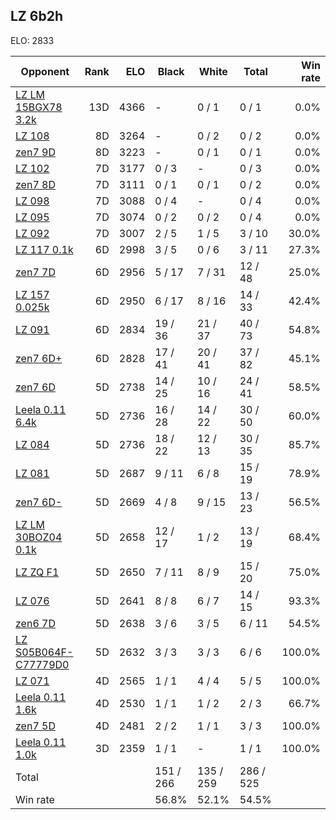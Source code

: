 ## LZ 6b2h ##

ELO: 2833

Opponent | Rank | ELO | Black | White | Total | Win rate
---------|-----:|----:|-------|-------|-------|-------:
[LZ LM 15BGX78 3.2k](LZ%20LM%2015BGX78%203.2k.md) | 13D | 4366 | - | 0 / 1 | 0 / 1 | 0.0%
[LZ 108](LZ%20108.md) | 8D | 3264 | - | 0 / 2 | 0 / 2 | 0.0%
[zen7 9D](zen7%209D.md) | 8D | 3223 | - | 0 / 1 | 0 / 1 | 0.0%
[LZ 102](LZ%20102.md) | 7D | 3177 | 0 / 3 | - | 0 / 3 | 0.0%
[zen7 8D](zen7%208D.md) | 7D | 3111 | 0 / 1 | 0 / 1 | 0 / 2 | 0.0%
[LZ 098](LZ%20098.md) | 7D | 3088 | 0 / 4 | - | 0 / 4 | 0.0%
[LZ 095](LZ%20095.md) | 7D | 3074 | 0 / 2 | 0 / 2 | 0 / 4 | 0.0%
[LZ 092](LZ%20092.md) | 7D | 3007 | 2 / 5 | 1 / 5 | 3 / 10 | 30.0%
[LZ 117 0.1k](LZ%20117%200.1k.md) | 6D | 2998 | 3 / 5 | 0 / 6 | 3 / 11 | 27.3%
[zen7 7D](zen7%207D.md) | 6D | 2956 | 5 / 17 | 7 / 31 | 12 / 48 | 25.0%
[LZ 157 0.025k](LZ%20157%200.025k.md) | 6D | 2950 | 6 / 17 | 8 / 16 | 14 / 33 | 42.4%
[LZ 091](LZ%20091.md) | 6D | 2834 | 19 / 36 | 21 / 37 | 40 / 73 | 54.8%
[zen7 6D+](zen7%206D+.md) | 6D | 2828 | 17 / 41 | 20 / 41 | 37 / 82 | 45.1%
[zen7 6D](zen7%206D.md) | 5D | 2738 | 14 / 25 | 10 / 16 | 24 / 41 | 58.5%
[Leela 0.11 6.4k](Leela%200.11%206.4k.md) | 5D | 2736 | 16 / 28 | 14 / 22 | 30 / 50 | 60.0%
[LZ 084](LZ%20084.md) | 5D | 2736 | 18 / 22 | 12 / 13 | 30 / 35 | 85.7%
[LZ 081](LZ%20081.md) | 5D | 2687 | 9 / 11 | 6 / 8 | 15 / 19 | 78.9%
[zen7 6D-](zen7%206D-.md) | 5D | 2669 | 4 / 8 | 9 / 15 | 13 / 23 | 56.5%
[LZ LM 30BOZ04 0.1k](LZ%20LM%2030BOZ04%200.1k.md) | 5D | 2658 | 12 / 17 | 1 / 2 | 13 / 19 | 68.4%
[LZ ZQ F1](LZ%20ZQ%20F1.md) | 5D | 2650 | 7 / 11 | 8 / 9 | 15 / 20 | 75.0%
[LZ 076](LZ%20076.md) | 5D | 2641 | 8 / 8 | 6 / 7 | 14 / 15 | 93.3%
[zen6 7D](zen6%207D.md) | 5D | 2638 | 3 / 6 | 3 / 5 | 6 / 11 | 54.5%
[LZ S05B064F-C77779D0](LZ%20S05B064F-C77779D0.md) | 5D | 2632 | 3 / 3 | 3 / 3 | 6 / 6 | 100.0%
[LZ 071](LZ%20071.md) | 4D | 2565 | 1 / 1 | 4 / 4 | 5 / 5 | 100.0%
[Leela 0.11 1.6k](Leela%200.11%201.6k.md) | 4D | 2530 | 1 / 1 | 1 / 2 | 2 / 3 | 66.7%
[zen7 5D](zen7%205D.md) | 4D | 2481 | 2 / 2 | 1 / 1 | 3 / 3 | 100.0%
[Leela 0.11 1.0k](Leela%200.11%201.0k.md) | 3D | 2359 | 1 / 1 | - | 1 / 1 | 100.0%
Total | | | 151 / 266 | 135 / 259 | 286 / 525 | 
Win rate| | | 56.8% | 52.1% | 54.5% | 
